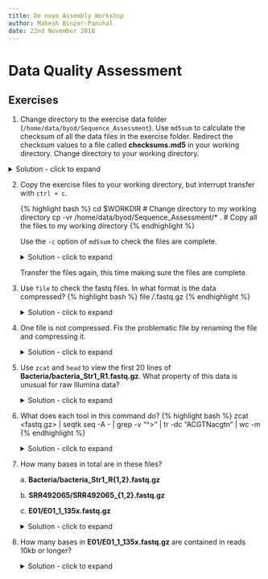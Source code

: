 ```yaml
---
title: De novo Assembly Workshop
author: Mahesh Binzer-Panchal
date: 22nd November 2018
---
```


# Data Quality Assessment

## Exercises

1. Change directory to the exercise data folder (`/home/data/byod/Sequence_Assessment`). Use `md5sum` to calculate the checksum of all the data files in the exercise folder. Redirect the checksum values to a file called **checksums.md5** in your working directory. Change directory to your working directory.

<details>
<summary> Solution - click to expand </summary>

Simple solution:

{% highlight bash %}
# Change to working directory
cd /home/data/byod/Sequence_Assessment/
# Check contents of folder
ls -R
# Use the **relative** paths of the files with md5sum and redirect STDOUT to a file in your working directory
md5sum */* > "$WORKDIR/checksums.md5"
{% endhighlight %}

Advanced solution (this is a more generally applicable solution):

{% highlight bash %}
cd /home/data/byod/Sequence_Assessment/
# Get the **relative** paths of the files and use md5sum. Redirect the output to a file and screen
find -type "f" -exec md5sum {} \; | tee $WORKDIR/checksums.md5 # redirected output
{% endhighlight %}

</details>

2. Copy the exercise files to your working directory, but interrupt transfer with `ctrl + c`.

	{% highlight bash %}
	cd $WORKDIR # Change directory to my working directory
	cp -vr /home/data/byod/Sequence_Assessment/* . # Copy all the files to my working directory
	{% endhighlight %}

	Use the `-c` option of `md5sum` to check the files are complete.

	<details>
	<summary> Solution - click to expand </summary>

	{% highlight bash %}
	md5sum -c checksums.md5
	{% endhighlight %}

	</details>

	Transfer the files again, this time making sure the files are complete.

3. Use `file` to check the fastq files. In what format is the data compressed?
	{% highlight bash %}
	file */*.fastq.gz
	{% endhighlight %}

	<details>
	<summary> Solution - click to expand </summary>

	All the fastq files are gzip compressed except one, which is in ascii text.

	</details>

4. One file is not compressed. Fix the problematic file by renaming the file and compressing it.

	<details>
	<summary> Solution - click to expand </summary>

	Bacteria/bacteria_Str2_R1.fastq.gz: ASCII text is the problematic file.

	{% highlight bash %}
	mv Bacteria/bacteria_Str2_R1.fastq.gz Bacteria/bacteria_Str2_R1.fastq  # Correct the filename to indicate it is not compressed
	gzip Bacteria/bacteria_Str2_R1.fastq                                   # Recompress the file.
	{% endhighlight %}

	</details>

5. Use `zcat` and `head` to view the first 20 lines of **Bacteria/bacteria_Str1_R1.fastq.gz**. What property of this data is
unusual for raw Illumina data?

	<details>
	<summary> Solution - click to expand </summary>

	{% highlight bash %}
	zcat Bacteria/bacteria_Str1_R1.fastq.gz | head -n 20
	{% endhighlight %}

	The property that is unusual is the read length. Unprocessed Illumina data contain fixed-length reads, i.e.
	every read is the same length. This data has been preprocessed.

	</details>

6. What does each tool in this command do?
	{% highlight bash %}
	zcat <fastq.gz> | seqtk seq -A - | grep -v “^>” | tr -dc “ACGTNacgtn” | wc -m
	{% endhighlight %}

	<details>
	<summary> Solution - click to expand </summary>

	{% highlight bash %}
	zcat <fastq.gz >     # concatenates compressed files to one output stream
	seqtk seq -A -       # seqtk is a toolkit for manipulating sequence data. The -A converts input to fasta output.
	grep -v "^>"         # grep searches for lines beginning (^) with the string > and excludes them (-v).
	tr -dc "ACGTNacgtn"  # tr translates characters from one set to another. The -dc deletes characters not in the "ACGTNacgtn" set.
	wc -m                # wc is the word count tool. wc -m counts characters.
	{% endhighlight %}

	</details>

7. How many bases in total are in these files?

    a. **Bacteria/bacteria_Str1_R{1,2}.fastq.gz**

    b. **SRR492065/SRR492065_{1,2}.fastq.gz**

    c. **E01/E01_1_135x.fastq.gz**

	<details>
	<summary> Solution - click to expand </summary>
	
	a. **Bacteria/bacteria_Str1_R{1,2}.fastq.gz**
	
	{% highlight bash %}
	zcat Bacteria/bacteria_Str1_R{1,2}.fastq.gz | seqtk seq -A - | grep -v "^>" | tr -dc "ACGTNacgtn" | wc -m
	{% endhighlight %}
	
	225890464 (nucleotides)
	
	b. **SRR492065/SRR492065_{1,2}.fastq.gz**
	
	{% highlight bash %}
	zcat SRR492065/SRR492065_{1,2}.fastq.gz | seqtk seq -A - | grep -v "^>" | tr -dc "ACGTNacgtn" | wc -m
	{% endhighlight %}
	
	1070871200 (nucleotides)
	
	c. **E01/E01_1_135x.fastq.gz**
	
	{% highlight bash %}
	zcat E01/E01_1_135x.fastq.gz | seqtk seq -A - | grep -v "^>" | tr -dc "ACGTNacgtn" | wc -m
	{% endhighlight %}

	748508257 (nucleotides)

	</details>

10. How many bases in **E01/E01_1_135x.fastq.gz** are contained in reads 10kb or longer?

	<details>
	<summary> Solution - click to expand </summary>

	The `-L <int>` option in `seqtk` drops sequences smaller than `<int>` bases.

	{% highlight bash %}
	zcat E01/E01_1_135x.fastq.gz | seqtk seq -A -L 10000 - | grep -v "^>" | tr -dc "ACGTNacgtn" | wc -m
	{% endhighlight %}

	510546313 (nucleotides)

	</details>

